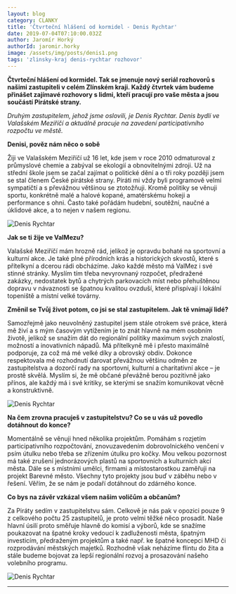 ```yaml
---
layout: blog
category: CLANKY
title: 'Čtvrteční hlášení od kormidel - Denis Rychtar'
date: 2019-07-04T07:10:00.032Z
author: Jaromír Horký
authorId: jaromir.horky
image: /assets/img/posts/denis1.png   
tags: 'zlinsky-kraj denis-rychtar rozhovor'
---
```

**Čtvrteční hlášení od kormidel. Tak se jmenuje nový seriál rozhovorů s našimi zastupiteli v celém Zlínském kraji. Každý čtvrtek vám budeme přinášet zajímavé rozhovory s lidmi, kteří pracují pro vaše města a jsou součástí Pirátské strany.**

*Druhým zastupitelem, jehož jsme oslovili, je Denis Rychtar. Denis bydlí ve Valašském Meziříčí a aktuálně pracuje na zavedení participativního rozpočtu ve městě.* 

**Denisi, pověz nám něco o sobě**

Žiji ve Valašském Meziříčí už 16 let, kde jsem v roce 2010 odmaturoval z průmyslové chemie a zabýval se ekologií a obnovitelnými zdroji. Už na střední škole jsem se začal zajímat o politické dění a o tři roky později jsem se stal členem České pirátské strany. Piráti mi vždy byli programově velmi sympatičtí a s převážnou většinou se ztotožňuji. Kromě politiky se věnuji sportu, konkrétně malé a halové kopané, amatérskému hokeji a performance s ohni. Často také pořádám hudební, soutěžní, naučné a úklidové akce, a to nejen v našem regionu. 

![Denis Rychtar](https://zlinsky.pirati.cz/assets/img/posts/denis2.jpg)

**Jak se ti žije ve ValMezu?**

Valašské Meziříčí mám hrozně rád, jelikož je opravdu bohaté na sportovní a kulturní akce. Je také plné přírodních krás a historických skvostů, které s přítelkyní a dcerou rádi obcházíme. Jako každé město má ValMez i své stinné stránky. Myslím tím třeba nevyrovnaný rozpočet, předražené zakázky, nedostatek bytů a chytrých parkovacích míst nebo přehuštěnou dopravu v návaznosti se špatnou kvalitou ovzduší, které přispívají i lokální topeniště a místní velké továrny.

**Změnil se Tvůj život potom, co jsi se stal zastupitelem. Jak tě vnímají lidé?**

Samozřejmě jako neuvolněný zastupitel jsem stále otrokem své práce, která mě živí a s mým časovým vytížením je to znát hlavně na mém osobním životě, jelikož se snažím dát do regionální politiky maximum svých znalostí, možností a inovativních nápadů. Má přítelkyně mě i přesto maximálně podporuje, za což má mé velké díky a obrovský obdiv. Dokonce respektovala mé rozhodnutí darovat převážnou většinu odměn ze zastupitelstva a dozorčí rady na sportovní, kulturní a charitativní akce – je prostě skvělá. Myslím si, že mě občané převážně berou pozitivně jako přínos, ale každý má i své kritiky, se kterými se snažím komunikovat věcně a konstruktivně.

![Denis Rychtar](https://zlinsky.pirati.cz/assets/img/posts/denisss.jpg)

**Na čem zrovna pracuješ v zastupitelstvu? Co se u vás už povedlo dotáhnout do konce?**

Momentálně se věnuji hned několika projektům. Pomáhám s rozjetím participativního rozpočtování, znovuzavedením dobrovolnického venčení v psím útulku nebo třeba se zřízením útulku pro kočky. Mou velkou pozornost má také zrušení jednorázových plastů na sportovních a kulturních akcí města. Dále se s místními umělci, firmami a místostarostkou zaměřuji na projekt Barevné město. Všechny tyto projekty jsou buď v záběhu nebo v řešení. Věřím, že se nám je podaří dotáhnout do zdárného konce.

**Co bys na závěr vzkázal všem našim voličům a občanům?**

Za Piráty sedím v zastupitelstvu sám. Celkově je nás pak v opozici pouze 9 z celkového počtu 25 zastupitelů, je proto velmi těžké něco prosadit. Naše hlavní úsilí proto směřuje hlavně do komisí a výborů, kde se snažíme poukazovat na špatné kroky vedoucí k zadluženosti města, špatným investicím, předraženým projektům a také např. ke špatné koncepci MHD či rozprodávání městských majetků. Rozhodně však neházíme flintu do žita a stále budeme bojovat za lepší regionální rozvoj a prosazování našeho volebního programu.

![Denis Rychtar](https://zlinsky.pirati.cz/assets/img/posts/denis4.jpg)

---

